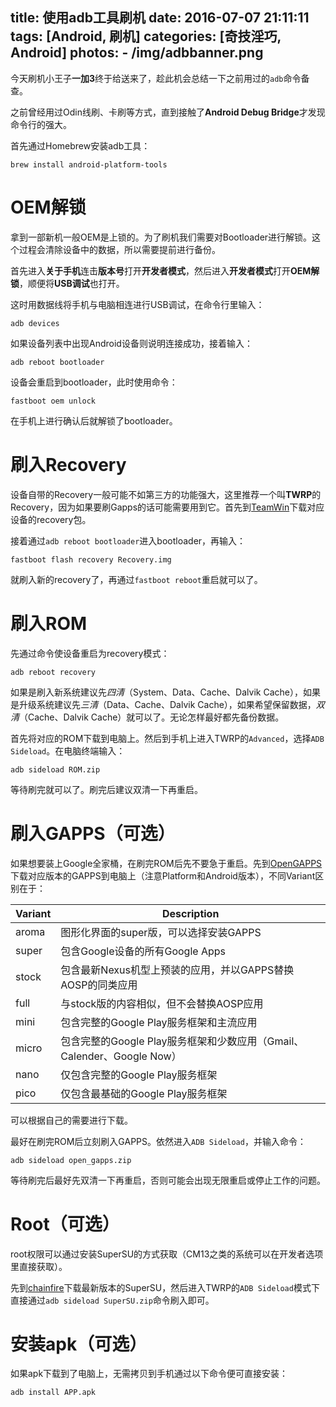 title: 使用adb工具刷机
date: 2016-07-07 21:11:11
tags: [Android, 刷机]
categories: [奇技淫巧, Android]
photos: 
	- /img/adbbanner.png
---

今天刷机小王子**一加3**终于给送来了，趁此机会总结一下之前用过的`adb`命令备查。

之前曾经用过Odin线刷、卡刷等方式，直到接触了**Android Debug Bridge**才发现命令行的强大。

首先通过Homebrew安装adb工具：
	
	brew install android-platform-tools

# OEM解锁
拿到一部新机一般OEM是上锁的。为了刷机我们需要对Bootloader进行解锁。这个过程会清除设备中的数据，所以需要提前进行备份。

首先进入**关于手机**连击**版本号**打开**开发者模式**，然后进入**开发者模式**打开**OEM解锁**，顺便将**USB调试**也打开。

这时用数据线将手机与电脑相连进行USB调试，在命令行里输入：

	adb devices
	
如果设备列表中出现Android设备则说明连接成功，接着输入：

	adb reboot bootloader
	
设备会重启到bootloader，此时使用命令：

	fastboot oem unlock

在手机上进行确认后就解锁了bootloader。

# 刷入Recovery
设备自带的Recovery一般可能不如第三方的功能强大，这里推荐一个叫**TWRP**的Recovery，因为如果要刷Gapps的话可能需要用到它。首先到[TeamWin](https://twrp.me/)下载对应设备的recovery包。

接着通过`adb reboot bootloader`进入bootloader，再输入：

	fastboot flash recovery Recovery.img
	
就刷入新的recovery了，再通过`fastboot reboot`重启就可以了。

# 刷入ROM
先通过命令使设备重启为recovery模式：

	adb reboot recovery

如果是刷入新系统建议先*四清*（System、Data、Cache、Dalvik Cache），如果是升级系统建议先*三清*（Data、Cache、Dalvik Cache），如果希望保留数据，*双清*（Cache、Dalvik Cache）就可以了。无论怎样最好都先备份数据。

首先将对应的ROM下载到电脑上。然后到手机上进入TWRP的`Advanced`，选择`ADB Sideload`。在电脑终端输入：

	adb sideload ROM.zip

等待刷完就可以了。刷完后建议双清一下再重启。

# 刷入GAPPS（可选）
如果想要装上Google全家桶，在刷完ROM后先不要急于重启。先到[OpenGAPPS](http://opengapps.org/)下载对应版本的GAPPS到电脑上（注意Platform和Android版本），不同Variant区别在于：

| Variant | Description |
|---|---|
| aroma | 图形化界面的super版，可以选择安装GAPPS |
| super | 包含Google设备的所有Google Apps |
| stock | 包含最新Nexus机型上预装的应用，并以GAPPS替换AOSP的同类应用 |
| full  | 与stock版的内容相似，但不会替换AOSP应用 |
| mini  | 包含完整的Google Play服务框架和主流应用 |
| micro | 包含完整的Google Play服务框架和少数应用（Gmail、Calender、Google Now） |
| nano  | 仅包含完整的Google Play服务框架 |
| pico  | 仅包含最基础的Google Play服务框架 |

可以根据自己的需要进行下载。

最好在刷完ROM后立刻刷入GAPPS。依然进入`ADB Sideload`，并输入命令：

	adb sideload open_gapps.zip

等待刷完后最好先双清一下再重启，否则可能会出现无限重启或停止工作的问题。

# Root（可选）
root权限可以通过安装SuperSU的方式获取（CM13之类的系统可以在开发者选项里直接获取）。

先到[chainfire](https://chainfire.eu/)下载最新版本的SuperSU，然后进入TWRP的`ADB Sideload`模式下直接通过`adb sideload SuperSU.zip`命令刷入即可。

# 安装apk（可选）
如果apk下载到了电脑上，无需拷贝到手机通过以下命令便可直接安装：

	adb install APP.apk